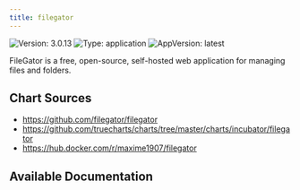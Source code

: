 ```yaml
---
title: filegator
---
```


![Version: 3.0.13](https://img.shields.io/badge/Version-3.0.13-informational?style=flat-square) ![Type: application](https://img.shields.io/badge/Type-application-informational?style=flat-square) ![AppVersion: latest](https://img.shields.io/badge/AppVersion-latest-informational?style=flat-square)

FileGator is a free, open-source, self-hosted web application for managing files and folders.

## Chart Sources

- https://github.com/filegator/filegator
- https://github.com/truecharts/charts/tree/master/charts/incubator/filegator
- https://hub.docker.com/r/maxime1907/filegator

## Available Documentation

